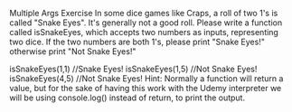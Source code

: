 
Multiple Args Exercise
In some dice games like Craps, a roll of two 1's is called "Snake Eyes".  It's generally not a good roll.  Please write a function called isSnakeEyes, which accepts two numbers as inputs, representing two dice.  If the two numbers are both 1's, please print "Snake Eyes!" otherwise print "Not Snake Eyes!"

isSnakeEyes(1,1) //Snake Eyes!
isSnakeEyes(1,5) //Not Snake Eyes!
isSnakeEyes(4,5) //Not Snake Eyes!
Hint: Normally a function will return a value, but for the sake of having this work with the Udemy interpreter we will be using console.log() instead of return, to print the output.
